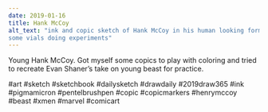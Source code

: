 ```yaml
---
date: 2019-01-16
title: Hank McCoy
alt_text: "ink and copic sketch of Hank McCoy in his human looking form with
some vials doing experiments"
---
```


Young Hank McCoy. Got myself some copics to play with coloring and tried to
recreate Evan Shaner’s take on young beast for practice.

#art #sketch #sketchbook #dailysketch #drawdaily #2019draw365 #ink
#pigmamicron #pentelbrushpen #copic #copicmarkers #henrymccoy #beast #xmen
#marvel #comicart
